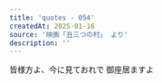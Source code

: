 ```yaml
---
title: 'quotes - 054'
createdAt: 2025-01-16
source: '映画「丑三つの村」 より'
description: ''
---
```

皆様方よ、今に見ておれで 御座居ますよ